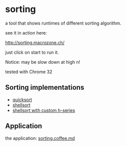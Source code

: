 sorting
=======

a tool that shows runtimes of different sorting algorithm.

see it in action here:

http://sorting.macrozone.ch/

just click on start to run it. 

Notice: may be slow down at high n! 

tested with Chrome 32


## Sorting implementations

- [quicksort](lib/quicksort.coffee.md)
- [shellsort](lib/shellsort.coffee.md)
- [shellsort with custom h-series](lib/shellsort_h.coffee.md)


## Application

the application: [sorting.coffee.md](sorting.coffee.md)



